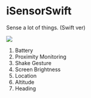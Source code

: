 # iSensorSwift

Sense a lot of things. (Swift ver)

![](https://raw.githubusercontent.com/koogawa/iSensorSwift/master/iSensorSwift/Assets.xcassets/AppIcon.appiconset/icon%403x.png)

1. Battery
2. Proximity Monitoring
3. Shake Gesture
4. Screen Brightness
5. Location
6. Altitude
7. Heading


